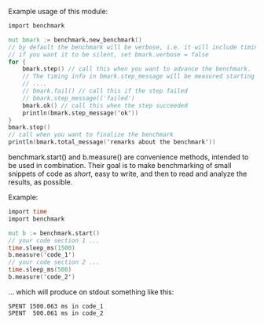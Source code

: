 Example usage of this module:
```v
import benchmark

mut bmark := benchmark.new_benchmark()
// by default the benchmark will be verbose, i.e. it will include timing information
// if you want it to be silent, set bmark.verbose = false
for {
	bmark.step() // call this when you want to advance the benchmark.
	// The timing info in bmark.step_message will be measured starting from the last call to bmark.step
	// ....
	// bmark.fail() // call this if the step failed
	// bmark.step_message(('failed')
	bmark.ok() // call this when the step succeeded
	println(bmark.step_message('ok'))
}
bmark.stop()
// call when you want to finalize the benchmark
println(bmark.total_message('remarks about the benchmark'))
```

benchmark.start() and b.measure() are convenience methods,
intended to be used in combination. Their goal is to make
benchmarking of small snippets of code as *short*, easy to
write, and then to read and analyze the results, as possible.

Example:
```v
import time
import benchmark

mut b := benchmark.start()
// your code section 1 ...
time.sleep_ms(1500)
b.measure('code_1')
// your code section 2 ...
time.sleep_ms(500)
b.measure('code_2')
```

... which will produce on stdout something like this:
```text
SPENT 1500.063 ms in code_1
SPENT  500.061 ms in code_2
```
